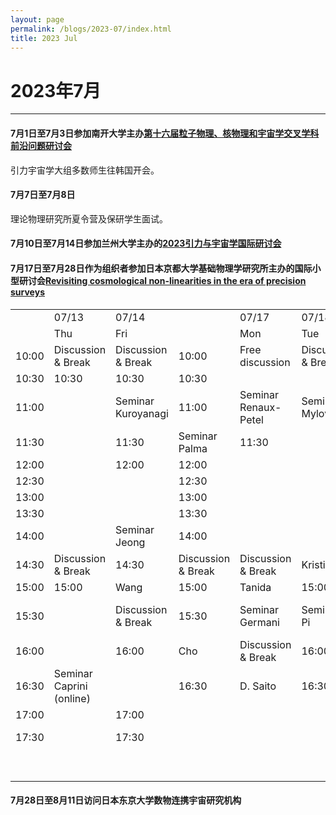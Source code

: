 ```yaml
---
layout: page
permalink: /blogs/2023-07/index.html
title: 2023 Jul
---
```


# 2023年7月

---

#### 7月1日至7月3日参加南开大学主办[第十六届粒子物理、核物理和宇宙学交叉学科前沿问题研讨会](https://indico.ihep.ac.cn/event/19074/)

引力宇宙学大组多数师生往韩国开会。

#### 7月7日至7月8日

理论物理研究所夏令营及保研学生面试。

#### 7月10日至7月14日参加兰州大学主办的[2023引力与宇宙学国际研讨会](https://lctp.lzu.edu.cn/content.jsp?urltype=news.NewsContentUrl&wbtreeid=1021&wbnewsid=2515)

#### 7月17日至7月28日作为组织者参加日本京都大学基础物理学研究所主办的国际小型研讨会[Revisiting cosmological non-linearities in the era of precision surveys](https://sites.google.com/view/cnlws2023/home)

<style type="text/css"></style>

|       |                                |                        |                        |                         |                        |                        |                      |                        |                  |                        |                                 |                        |                        |                        |       |
| ----- | ------------------------------ | ---------------------- | ---------------------- | ----------------------- | ---------------------- | ---------------------- | -------------------- | ---------------------- | ---------------- | ---------------------- | ------------------------------- | ---------------------- | ---------------------- | ---------------------- | ----- |
|       | 07/13                          | 07/14                  |                        | 07/17                   | 07/18                  | 07/19                  | 07/20                | 07/21                  |                  | 07/24                  | 07/25                           | 07/26                  | 07/27                  | 07/28                  |       |
|       | Thu                            | Fri                    |                        | Mon                     | Tue                    | Wed                    | Thu                  | Fri                    |                  | Mon                    | Tue                             | Wed                    | Thu                    | Fri                    |       |
| 10:00 | Discussion<br> & Break         | Discussion<br> & Break | 10:00                  | Free<br>discussion      | Discussion<br> & Break | Discussion<br> & Break | Seminar<br>Pajer     | Discussion<br> & Break | 10:00            | Discussion<br> & Break | Discussion<br> & Break          | Discussion<br> & Break | Discussion<br> & Break | Discussion<br> & Break | 10:00 |
| 10:30 | 10:30                          | 10:30                  | 10:30                  |                         |                        |                        |                      |                        |                  |                        |                                 |                        |                        |                        |       |
| 11:00 |                                | Seminar<br>Kuroyanagi  | 11:00                  | Seminar<br>Renaux-Petel | Seminar<br>Mylova      | Break                  | Seminar<br>Kobayashi | 11:00                  | Seminar<br>Zhang | Seminar<br>Lozanov     |                                 | Seminar<br>Tada        |                        | 11:00                  |       |
| 11:30 |                                | 11:30                  | Seminar<br>Palma       | 11:30                   |                        |                        | 11:30                |                        |                  |                        |                                 |                        |                        |                        |       |
| 12:00 |                                | 12:00                  | 12:00                  |                         |                        | 12:00                  |                      |                        |                  |                        |                                 |                        |                        |                        |       |
| 12:30 |                                |                        | 12:30                  |                         |                        |                        | Mylova               | 12:30                  |                  |                        |                                 |                        |                        | 12:30                  |       |
| 13:00 |                                |                        | 13:00                  |                         |                        |                        |                      | 13:00                  |                  |                        |                                 |                        |                        | 13:00                  |       |
| 13:30 |                                |                        | 13:30                  |                         |                        |                        |                      | 13:30                  |                  |                        |                                 |                        |                        | 13:30                  |       |
| 14:00 |                                | Seminar<br>Jeong       | 14:00                  |                         |                        | Tokeshi                | Ilyas                | 14:00                  |                  | Obata                  |                                 |                        |                        | 14:00                  |       |
| 14:30 | Discussion<br> & Break         | 14:30                  | Discussion<br> & Break | Discussion<br> & Break  | Kristiano              | Seminar<br>Gao         | 14:30                | Discussion<br> & Break | Naruko           | Discussion<br> & Break | Discussion<br> & Break          | Discussion<br> & Break | 14:30                  |                        |       |
| 15:00 | 15:00                          | Wang                   | 15:00                  | Tanida                  | 15:00                  |                        |                      |                        |                  |                        |                                 |                        |                        |                        |       |
| 15:30 |                                | Discussion<br> & Break | 15:30                  | Seminar<br>Germani      | Seminar<br>Pi          | Break                  | 15:30                | Seminar<br>Sypsas      | Break            |                        | Seminar<br>Tasinato<br>(online) |                        | 15:30                  |                        |       |
| 16:00 |                                | 16:00                  | Cho                    | Discussion<br> & Break  | 16:00                  | Mizuguchi              |                      |                        | 16:00            |                        |                                 |                        |                        |                        |       |
| 16:30 | Seminar<br>Caprini<br>(online) |                        | 16:30                  | D. Saito                | 16:30                  | Inui                   |                      |                        | 16:30            |                        |                                 |                        |                        |                        |       |
| 17:00 |                                | 17:00                  |                        |                         |                        | Escriva                |                      | 17:00                  | Christodoulidis  |                        |                                 |                        |                        | 17:00                  |       |
| 17:30 |                                | 17:30                  |                        |                         |                        | half-day WS            |                      | 17:30                  |                  |                        |                                 |                        |                        |                        |       |
|       |                                |                        |                        |                         |                        |                        |                      |                        |                  |                        | half-day WS                     |                        |                        |                        |       |

#### 7月28日至8月11日访问日本东京大学数物连携宇宙研究机构